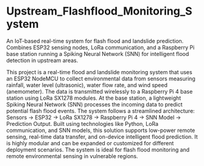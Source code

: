 # Upstream_Flashflood_Monitoring_System
An IoT-based real-time system for flash flood and landslide prediction. Combines ESP32 sensing nodes, LoRa communication, and a Raspberry Pi base station running a Spiking Neural Network (SNN) for intelligent flood detection in upstream areas.

This project is a real-time flood and landslide monitoring system that uses an ESP32 NodeMCU to collect environmental data from sensors measuring rainfall, water level (ultrasonic), water flow rate, and wind speed (anemometer). The data is transmitted wirelessly to a Raspberry Pi 4 base station using LoRa SX1278 modules. At the base station, a lightweight Spiking Neural Network (SNN) processes the incoming data to predict potential flash flood events. The system follows a streamlined architecture: Sensors → ESP32 → LoRa SX1278 → Raspberry Pi 4 → SNN Model → Prediction Output. Built using technologies like Python, LoRa communication, and SNN models, this solution supports low-power remote sensing, real-time data transfer, and on-device intelligent flood prediction. It is highly modular and can be expanded or customized for different deployment scenarios. The system is ideal for flash flood monitoring and remote environmental sensing in vulnerable regions.

